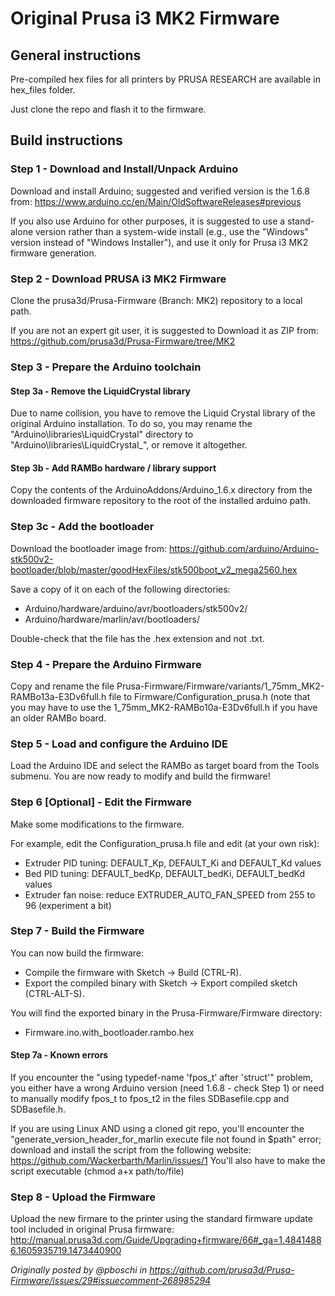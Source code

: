 # Original Prusa i3 MK2 Firmware

## General instructions

Pre-compiled hex files for all printers by PRUSA RESEARCH are available in hex_files folder.

Just clone the repo and flash it to the firmware.


## Build instructions




### Step 1 - Download and Install/Unpack Arduino

Download and install Arduino; suggested and verified version is the 1.6.8 from:
https://www.arduino.cc/en/Main/OldSoftwareReleases#previous

If you also use Arduino for other purposes, it is suggested to use a stand-alone version rather than a system-wide install (e.g., use the "Windows" version instead of "Windows Installer"), and use it only for Prusa i3 MK2 firmware generation.



### Step 2 - Download PRUSA i3 MK2 Firmware

Clone the prusa3d/Prusa-Firmware (Branch: MK2) repository to a local path.

If you are not an expert git user, it is suggested to Download it as ZIP from:
https://github.com/prusa3d/Prusa-Firmware/tree/MK2



### Step 3 - Prepare the Arduino toolchain


#### Step 3a - Remove the LiquidCrystal library

Due to name collision, you have to remove the Liquid Crystal library of the original Arduino installation. To do so, you may rename the "Arduino\libraries\LiquidCrystal" directory to "Arduino\libraries\LiquidCrystal_", or remove it altogether.


#### Step 3b - Add RAMBo hardware / library support

Copy the contents of the ArduinoAddons/Arduino_1.6.x directory from the downloaded firmware repository to the root of the installed arduino path.


### Step 3c - Add the bootloader

Download the bootloader image from:
https://github.com/arduino/Arduino-stk500v2-bootloader/blob/master/goodHexFiles/stk500boot_v2_mega2560.hex

Save a copy of it on each of the following directories:
* Arduino/hardware/arduino/avr/bootloaders/stk500v2/
* Arduino/hardware/marlin/avr/bootloaders/

Double-check that the file has the .hex extension and not .txt.


### Step 4 - Prepare the Arduino Firmware

Copy and rename the file Prusa-Firmware/Firmware/variants/1_75mm_MK2-RAMBo13a-E3Dv6full.h file to Firmware/Configuration_prusa.h (note that you may have to use the 1_75mm_MK2-RAMBo10a-E3Dv6full.h if you have an older RAMBo board.



### Step 5 - Load and configure the Arduino IDE

Load the Arduino IDE and select the RAMBo as target board from the Tools submenu. You are now ready to modify and build the firmware!


### Step 6 [Optional] - Edit the Firmware

Make some modifications to the firmware.

For example, edit the Configuration_prusa.h file and edit (at your own risk):
* Extruder PID tuning: DEFAULT_Kp, DEFAULT_Ki and DEFAULT_Kd values
* Bed PID tuning: DEFAULT_bedKp, DEFAULT_bedKi, DEFAULT_bedKd values
* Extruder fan noise: reduce EXTRUDER_AUTO_FAN_SPEED from 255 to 96 (experiment a bit)


### Step 7 - Build the Firmware

You can now build the firmware:
* Compile the firmware with Sketch -> Build (CTRL-R).
* Export the compiled binary with Sketch -> Export compiled sketch (CTRL-ALT-S).

You will find the exported binary in the Prusa-Firmware/Firmware directory:
* Firmware.ino.with_bootloader.rambo.hex


#### Step 7a - Known errors
If you encounter the "using typedef-name 'fpos_t' after 'struct'" problem, you either have a wrong Arduino version (need 1.6.8 - check Step 1) or need to manually modify fpos_t to fpos_t2 in the files SDBasefile.cpp and SDBasefile.h.

If you are using Linux AND using a cloned git repo, you'll encounter the "generate_version_header_for_marlin execute file not found in $path" error; download and install the script from the following website:
https://github.com/Wackerbarth/Marlin/issues/1
You'll also have to make the script executable (chmod a+x path/to/file)


### Step 8 - Upload the Firmware

Upload the new firmare to the printer using the standard firmware update tool included in original Prusa firmware:
http://manual.prusa3d.com/Guide/Upgrading+firmware/66#_ga=1.48414886.1605935719.1473440900

_Originally posted by @pboschi in https://github.com/prusa3d/Prusa-Firmware/issues/29#issuecomment-268985294_
